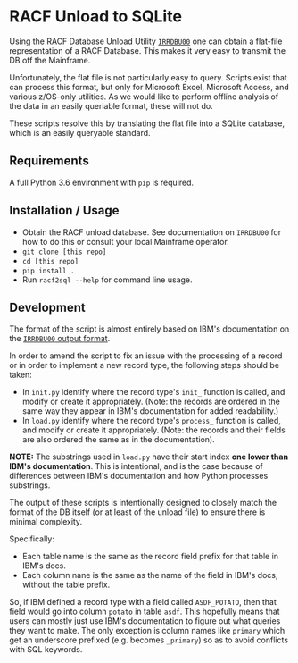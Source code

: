 # RACF Unload to SQLite

Using the RACF Database Unload Utility [`IRRDBU00`](https://www.ibm.com/support/knowledgecenter/en/SSLTBW_2.1.0/com.ibm.zos.v2r1.icha700/dbuh2.htm) one can obtain a flat-file representation of a RACF Database. This makes it very easy to transmit the DB off the Mainframe.

Unfortunately, the flat file is not particularly easy to query. Scripts exist that can process this format, but only for Microsoft Excel, Microsoft Access, and various z/OS-only utilities. As we would like to perform offline analysis of the data in an easily queriable format, these will not do.

These scripts resolve this by translating the flat file into a SQLite database, which is an easily queryable standard.

## Requirements

A full Python 3.6 environment with `pip` is required.

## Installation / Usage

- Obtain the RACF unload database. See documentation on `IRRDBU00` for how to do this or consult your local Mainframe operator.
- `git clone [this repo]`
- `cd [this repo]`
- `pip install .`
-  Run `racf2sql --help` for command line usage.

## Development

The format of the script is almost entirely based on IBM's documentation on the [`IRRDBU00` output format](https://www.ibm.com/support/knowledgecenter/en/SSLTBW_2.1.0/com.ibm.zos.v2r1.icha300/format.htm).

In order to amend the script to fix an issue with the processing of a record or in order to implement a new record type, the following steps should be taken:

- In `init.py` identify where the record type's `init_` function is called, and modify or create it appropriately. (Note: the records are ordered in the same way they appear in IBM's documentation for added readability.)
- In `load.py` identify where the record type's `process_` function is called, and modify or create it appropriately. (Note: the records and their fields are also ordered the same as in the documentation).

**NOTE:** The substrings used in `load.py` have their start index **one lower than IBM's documentation**. This is intentional, and is the case because of differences between IBM's documentation and how Python processes substrings.

The output of these scripts is intentionally designed to closely match the format of the DB itself (or at least of the unload file) to ensure there is minimal complexity.

Specifically:
- Each table name is the same as the record field prefix for that table in IBM's docs.
- Each column nane is the same as the name of the field in IBM's docs, without the table prefix.

So, if IBM defined a record type with a field called `ASDF_POTATO`, then that field would go into column `potato` in table `asdf`. This hopefully means that users can mostly just use IBM's documentation to figure out what queries they want to make. The only exception is column names like `primary` which get an underscore prefixed (e.g. becomes `_primary`) so as to avoid conflicts with SQL keywords.
